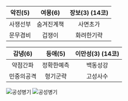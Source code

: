 악진(5)|여몽(6)|장보(3) (14코)
|:---:|:---:|:---:|
사쟁선부|숨겨진계책|사면초가
문무겸비|겁쟁이|화려한기략

감녕(6)|등애(5)|이만성(3) (14코)
|:---:|:---:|:---:|
약점간파|정확한예측|백동성강
민중의공격|형기군략|고성사수


![공성병기](https://github.com/user-attachments/assets/57856df1-5616-4e26-a99f-2261b783ddcc)
![공성병기](https://github.com/user-attachments/assets/ff340f52-ad35-49bc-a461-ccb3f7095a77)
